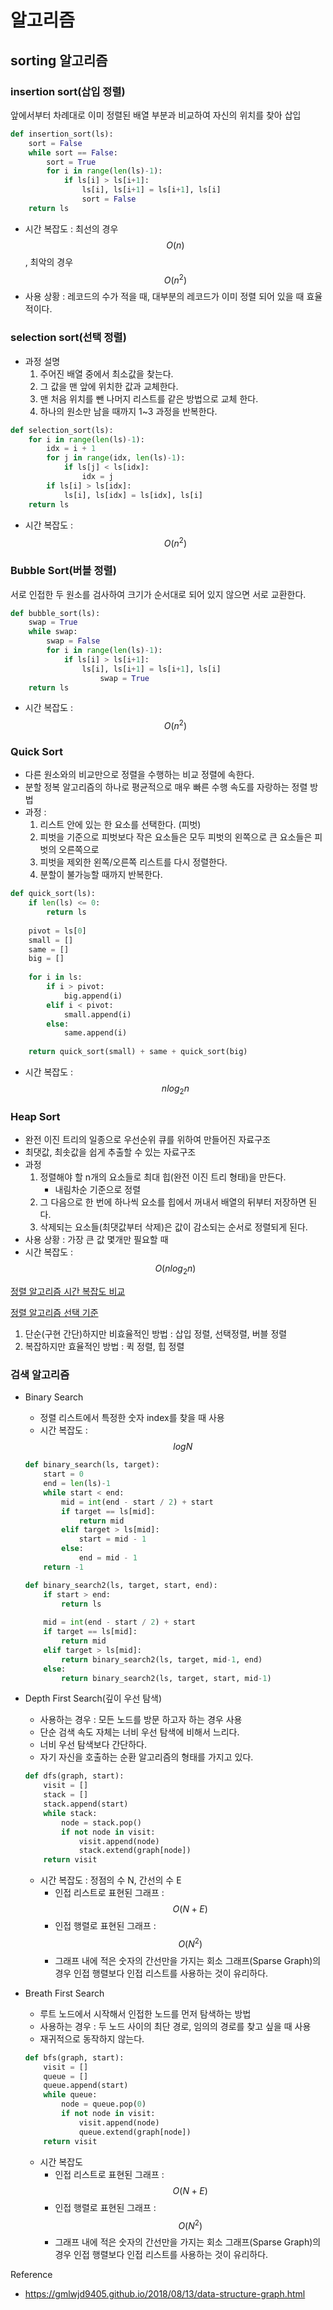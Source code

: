 # 알고리즘

## sorting 알고리즘

### insertion sort(삽입 정렬)
앞에서부터 차례대로 이미 정렬된 배열 부분과 비교하여 자신의 위치를 찾아 삽입

```python
def insertion_sort(ls):
    sort = False
    while sort == False:
        sort = True
        for i in range(len(ls)-1):
            if ls[i] > ls[i+1]:
                ls[i], ls[i+1] = ls[i+1], ls[i]
                sort = False
    return ls
```

- 시간 복잡도 : 최선의 경우 $$O(n)$$, 최악의 경우 $$O(n^2)$$
- 사용 상황 : 레코드의 수가 적을 때, 대부분의 레코드가 이미 정렬 되어 있을 때 효율적이다.

### selection sort(선택 정렬)
- 과정 설명
    1. 주어진 배열 중에서 최소값을 찾는다. 
    2. 그 값을 맨 앞에 위치한 값과 교체한다.
    3. 맨 처음 위치를 뺀 나머지 리스트를 같은 방법으로 교체 한다.
    4. 하나의 원소만 남을 때까지 1~3 과정을 반복한다. 

```python
def selection_sort(ls):
    for i in range(len(ls)-1):
        idx = i + 1
        for j in range(idx, len(ls)-1):
            if ls[j] < ls[idx]:
                idx = j
        if ls[i] > ls[idx]:
            ls[i], ls[idx] = ls[idx], ls[i]
    return ls
```
- 시간 복잡도 :  $$O(n^2)$$

### Bubble Sort(버블 정렬)
서로 인접한 두 원소를 검사하여 크기가 순서대로 되어 있지 않으면 서로 교환한다.

```python
def bubble_sort(ls):
    swap = True
    while swap:
        swap = False
        for i in range(len(ls)-1):
            if ls[i] > ls[i+1]:
                ls[i], ls[i+1] = ls[i+1], ls[i]
    				swap = True
    return ls
```
- 시간 복잡도 : $$O(n^2)$$
  
### Quick Sort
- 다른 원소와의 비교만으로 정렬을 수행하는 비교 정렬에 속한다.
- 분할 정복 알고리즘의 하나로 평균적으로 매우 빠른 수행 속도를 자랑하는 정렬 방법
- 과정 :
    1. 리스트 안에 있는 한 요소를 선택한다. (피벗)
    2. 피벗을 기준으로 피벗보다 작은 요소들은 모두 피벗의 왼쪽으로 큰 요소들은 피벗의 오른쪽으로
    3. 피벗을 제외한 왼쪽/오른쪽 리스트를 다시 정렬한다. 
    4. 분할이 불가능할 때까지 반복한다.

```python
def quick_sort(ls):
    if len(ls) <= 0:
        return ls
        
    pivot = ls[0]
    small = []
    same = []
    big = []
        
    for i in ls:
        if i > pivot:
            big.append(i)
        elif i < pivot:
            small.append(i)
        else:
            same.append(i)
                
    return quick_sort(small) + same + quick_sort(big)
```
- 시간 복잡도 : $$nlog_2 n$$

### Heap Sort
- 완전 이진 트리의 일종으로 우선순위 큐를 위하여 만들어진 자료구조
- 최댓값, 최솟값을 쉽게 추출할 수 있는 자료구조
- 과정
    1. 정렬해야 할 n개의 요소들로 최대 힙(완전 이진 트리 형태)을 만든다. 
        - 내림차순 기준으로 정렬
    2. 그 다음으로 한 번에 하나씩 요소를 힙에서 꺼내서 배열의 뒤부터 저장하면 된다.
    3. 삭제되는 요소들(최댓값부터 삭제)은 값이 감소되는 순서로 정렬되게 된다. 
- 사용 상황 : 가장 큰 값 몇개만 필요할 때
- 시간 복잡도 : $$O(nlog_2n)$$

[정렬 알고리즘 시간 복잡도 비교](https://www.notion.so/a26669ed40b04e97ae9808fc2daa3a60)

[정렬 알고리즘 선택 기준](https://www.notion.so/503ef28906764a2eb80e1f2258cc7c95)

1. 단순(구현 간단)하지만 비효율적인 방법 : 삽입  정렬, 선택정렬, 버블 정렬
2. 복잡하지만 효율적인 방법 : 퀵 정렬, 힙 정렬

### 검색 알고리즘

- Binary Search
    - 정렬 리스트에서 특정한 숫자 index를 찾을 때 사용
    - 시간 복잡도 : $$log N$$

    ```python
    def binary_search(ls, target):
        start = 0
        end = len(ls)-1
        while start < end:
            mid = int(end - start / 2) + start
            if target == ls[mid]:
                return mid
            elif target > ls[mid]:
                start = mid - 1
            else:
                end = mid - 1
        return -1
    ```

    ```python
    def binary_search2(ls, target, start, end):
        if start > end:
            return ls
        
        mid = int(end - start / 2) + start
        if target == ls[mid]:
            return mid
        elif target > ls[mid]:
            return binary_search2(ls, target, mid-1, end)
        else:
            return binary_search2(ls, target, start, mid-1)
    ```

- Depth First Search(깊이 우선 탐색)
    - 사용하는 경우 : 모든 노드를 방문 하고자 하는 경우 사용
    - 단순 검색 속도 자체는 너비 우선 탐색에 비해서 느리다.
    - 너비 우선 탐색보다 간단하다.
    - 자기 자신을 호출하는 순환 알고리즘의 형태를 가지고 있다.

    ```python
    def dfs(graph, start):
        visit = []
        stack = []
        stack.append(start)
        while stack:
            node = stack.pop()
            if not node in visit:
                visit.append(node)
                stack.extend(graph[node])
        return visit
    ```

    - 시간 복잡도 : 정점의 수 N, 간선의 수 E
        - 인접 리스트로 표현된 그래프 :  $$O(N+E)$$
        - 인접 행렬로 표현된 그래프 : $$O(N^2)$$
        - 그래프 내에 적은 숫자의 간선만을 가지는 회소 그래프(Sparse Graph)의 경우 인접 행렬보다 인접 리스트를 사용하는 것이 유리하다.
- Breath First Search
    - 루트 노드에서 시작해서 인접한 노드를 먼저 탐색하는 방법
    - 사용하는 경우 : 두 노드 사이의 최단 경로, 임의의 경로를 찾고 싶을 때 사용
    - 재귀적으로 동작하지 않는다.

    ```python
    def bfs(graph, start):
        visit = []
        queue = []
        queue.append(start)
        while queue:
            node = queue.pop(0)
            if not node in visit:
                visit.append(node)
                queue.extend(graph[node])
        return visit
    ```

    - 시간 복잡도
        - 인접 리스트로 표현된 그래프 :  $$O(N+E)$$
        - 인접 행렬로 표현된 그래프 : $$O(N^2)$$
        - 그래프 내에 적은 숫자의 간선만을 가지는 회소 그래프(Sparse Graph)의 경우 인접 행렬보다 인접 리스트를 사용하는 것이 유리하다.

Reference
- https://gmlwjd9405.github.io/2018/08/13/data-structure-graph.html
